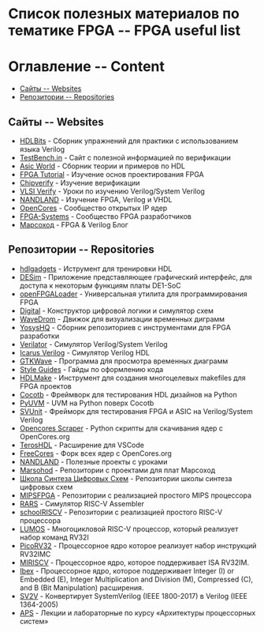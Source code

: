 # Список полезных материалов по тематике FPGA -- FPGA useful list

# Оглавление -- Content

* [Сайты -- Websites](#Сайты----Websites)
* [Репозитории -- Repositories](#Репозитории----Repositories)

## Сайты -- Websites

* [HDLBits](https://hdlbits.01xz.net/wiki/Main_Page) - Сборник упражнений для практики с использованием языка Verilog
* [TestBench.in](https://testbench.in) - Сайт с полезной информацией по верификации
* [Asic World](https://www.asic-world.com) - Сборник теории и примеров по HDL
* [FPGA Tutorial](https://fpgatutorial.com) - Изучение основ проектирования FPGA
* [Chipverify](https://www.chipverify.com) - Изучение верификации
* [VLSI Verify](https://vlsiverify.com) - Уроки по изучению Verilog/System Verilog
* [NANDLAND](https://nandland.com) - Изучение FPGA, Verilog и VHDL
* [OpenCores](https://opencores.org) - Сообщество открытых IP ядер
* [FPGA-Systems](https://fpga-systems.ru) - Cообщество FPGA разработчиков
* [Марсоход](https://marsohod.org) - FPGA & Verilog Блог

## Репозитории -- Repositories

* [hdlgadgets](https://github.com/FPGA-InsideOut/hdlgadgets) - Иструмент для тренировки HDL
* [DESim](https://github.com/fpgacademy/DESim) - Приложение представляющее графический интерфейс, для доступа к некоторым функциям платы DE1-SoC
* [openFPGALoader](https://github.com/trabucayre/openFPGALoader) - Универсальная утилита для программирования FPGA
* [Digital](https://github.com/hneemann/Digital) - Конструктор цифровой логики и симулятор схем
* [WaveDrom](https://github.com/wavedrom/wavedrom) - Движок для визуализации временных диграмм
* [YosysHQ](https://github.com/YosysHQ) - Сборник репозиториев с инструментами для FPGA разработки
* [Verilator](https://github.com/verilator/verilator) - Симулятор Verilog/System Verilog
* [Icarus Verilog](https://github.com/steveicarus/iverilog) - Симулятор Verilog HDL
* [GTKWave](https://github.com/gtkwave/gtkwave) - Программа для просмотра временных диаграмм
* [Style Guides](https://github.com/lowRISC/style-guides) - Гайды по оформлению кода
* [HDLMake](https://github.com/HDLMake/hdl-make) - Инструмент для создания многоцелевых makefiles для FPGA проектов
* [Cocotb](https://github.com/cocotb/cocotb) - Фреймворк для тестирования HDL дизайнов на Python
* [PyUVM](https://github.com/pyuvm/pyuvm) - UVM на Python поверх Cocotb
* [SVUnit](https://github.com/svunit/svunit) - Фрейморк для тестирования FPGA и ASIC на Verilog/System Verilog
* [Opencores Scraper](https://github.com/fabriziotappero/opencores-scraper) - Python скрипты для скачивания ядер с OpenCores.org
* [TerosHDL](https://github.com/TerosTechnology/vscode-terosHDL) - Расширение для VSCode
* [FreeCores](https://github.com/freecores) - Форк всех ядер с OpenCores.org
* [NANDLAND](https://github.com/nandland) - Полезные проекты с уроками
* [Marsohod](https://github.com/marsohod4you) - Репозитории с проектами для плат Марсоход
* [Школа Синтеза Цифровых Схем](https://github.com/chipdesignschool) - Репозитории школы синтеза цифровых схем
* [MIPSFPGA](https://github.com/MIPSfpga/schoolMIPS) - Репозитории с реализацией простого MIPS процессора
* [RARS](https://github.com/TheThirdOne/rars.git) - Симулятор RISC-V Assembler
* [schoolRISCV](https://github.com/zhelnio/schoolRISCV.git) - Репозитории с реализацией простого RISC-V процессора
* [LUMOS](https://github.com/IUST-Computer-Organization/LUMOS.git) - Многоцикловой RISC-V процессор, который реализует набор команд RV32I
* [PicoRV32](https://github.com/YosysHQ/picorv32.git) - Процессорное ядро которое реализует набор инструкций RV32IMC
* [MIRISCV](https://github.com/MPSU/MIRISCV.git) - Процессорное ядро, которое поддерживает ISA RV32IM.
* [Ibex](https://github.com/lowRISC/ibex.git) - Процессорное ядро, которое поддерживает Integer (I) or Embedded (E), Integer Multiplication and Division (M), Compressed (C), and B (Bit Manipulation) расширения.
* [SV2V](https://github.com/zachjs/sv2v.git) - Конвертирует SystemVerilog (IEEE 1800-2017) в Verilog (IEEE 1364-2005)
* [APS](https://github.com/MPSU/APS.git) - Лекции и лабораторные по курсу «Архитектуры процессорных систем»
